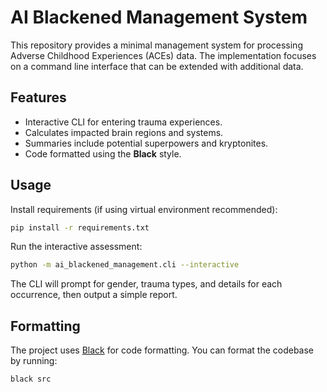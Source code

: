 # AI Blackened Management System

This repository provides a minimal management system for processing
Adverse Childhood Experiences (ACEs) data. The implementation focuses
on a command line interface that can be extended with additional data.

## Features

- Interactive CLI for entering trauma experiences.
- Calculates impacted brain regions and systems.
- Summaries include potential superpowers and kryptonites.
- Code formatted using the **Black** style.

## Usage

Install requirements (if using virtual environment recommended):

```bash
pip install -r requirements.txt
```

Run the interactive assessment:

```bash
python -m ai_blackened_management.cli --interactive
```

The CLI will prompt for gender, trauma types, and details for each
occurrence, then output a simple report.

## Formatting

The project uses [Black](https://github.com/psf/black) for code
formatting. You can format the codebase by running:

```bash
black src
```
